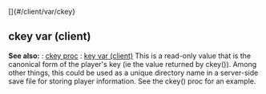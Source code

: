 []{#/client/var/ckey}
  ## ckey var (client)
  **See also:**
  :   [ckey proc](ref/proc/ckey)
  :   [key var (client)](ref/client/var/key)
  This is a read-only value that is the canonical form of the player\'s
  key (ie the value returned by ckey()). Among other things, this could be
  used as a unique directory name in a server-side save file for storing
  player information. See the ckey() proc for an example.